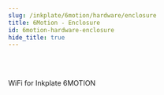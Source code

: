 ```yaml
---
slug: /inkplate/6motion/hardware/enclosure
title: 6Motion - Enclosure
id: 6motion-hardware-enclosure
hide_title: true
---
```


<SectionTitle title="WiFi" backgroundImage="/img/arduino_bg.jpg" />

<br></br>

WiFi for Inkplate 6MOTION